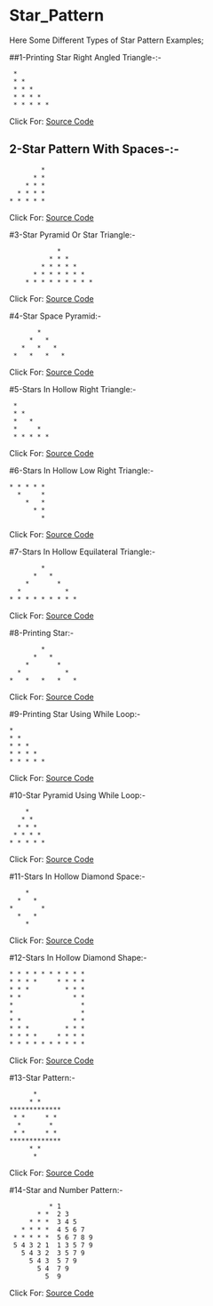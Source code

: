 # Star_Pattern
Here Some Different Types of Star Pattern Examples;

##1-Printing Star Right Angled Triangle-:- 

     *   
     * *   
     * * *   
     * * * *   
     * * * * *   

Click For: [Source Code](https://github.com/Mahendra710/Star_Pattern/blob/main/8.1-Printing%20Star%20Right%20Angled%20triangle.py)

## 2-Star Pattern With Spaces-:-

            *
          * *
        * * *
      * * * *
    * * * * *

Click For: [Source Code](https://github.com/Mahendra710/Star_Pattern/blob/main/8.2-Printing%20Star%20pattern%20with%20spaces.py)

#3-Star Pyramid Or Star Triangle:-

                * 
              * * * 
            * * * * * 
          * * * * * * * 
        * * * * * * * * * 

Click For: [Source Code](https://github.com/Mahendra710/Star_Pattern/blob/main/8.3-Star%20Pyramid%20or%20Star%20Triangle.py)

#4-Star Space Pyramid:-

           *   
         *   *   
       *   *   *   
     *   *   *   *  

Click For: [Source Code](https://github.com/Mahendra710/Star_Pattern/blob/main/8.4-Star%20space%20pyramid.py)

#5-Stars In Hollow Right Triangle:-

     * 
     * * 
     *   * 
     *     * 
     * * * * * 

Click For: [Source Code](https://github.com/Mahendra710/Star_Pattern/blob/main/8.5-Printing%20Stars%20in%20Hollow%20Right%20Triangle.py)

#6-Stars In Hollow Low Right Triangle:-

    * * * * * 
      *     * 
        *   * 
          * * 
            * 

Click For: [Source Code](https://github.com/Mahendra710/Star_Pattern/blob/main/8.6-Stars%20inHollow%20Low%20Right%20Triangle.py)

#7-Stars In Hollow Equilateral Triangle:-

            *         
          *   *       
        *       *     
      *           *   
    * * * * * * * * * 

Click For: [Source Code](https://github.com/Mahendra710/Star_Pattern/blob/main/8.7-Stars%20in%20Hollow%20Equilateral%20Triangle.py)

#8-Printing Star:-

            *          
          *   *       
        *       *     
      *           *   
    *   *   *   *   * 

Click For: [Source Code](https://github.com/Mahendra710/Star_Pattern/blob/main/8.8-%20Printing%20Star.py)

#9-Printing Star Using While Loop:-

    * 
    * * 
    * * * 
    * * * * 
    * * * * * 

Click For: [Source Code](https://github.com/Mahendra710/Star_Pattern/blob/main/8.9-%20Printing%20Star%20using%20while%20loop.py)

#10-Star Pyramid Using While Loop:-

        * 
       * * 
      * * * 
     * * * * 
    * * * * * 

Click For: [Source Code](https://github.com/Mahendra710/Star_Pattern/blob/main/8.10-Star%20Pyramid%20using%20while%20loop.py)

#11-Stars In Hollow Diamond Space:-

        *     
      *   *   
    *       * 
      *   *   
        *     

Click For: [Source Code](https://github.com/Mahendra710/Star_Pattern/blob/main/8.11-Printing%20Star%20in%20Hollow%20Diamond%20space.py)

#12-Stars In Hollow Diamond Shape:-

    * * * * * * * * * * 
    * * * *     * * * * 
    * * *         * * * 
    * *             * * 
    *                 *
    *                 * 
    * *             * * 
    * * *         * * * 
    * * * *     * * * * 
    * * * * * * * * * * 

Click For: [Source Code](https://github.com/Mahendra710/Star_Pattern/blob/main/8.12-Printing%20Star%20In%20Hollow%20Diamond%20Shape.py)

#13-Star Pattern:-

          *      
         * *     
    *************
     * *     * * 
      *       *  
     * *     * * 
    *************
         * *     
          *     

Click For: [Source Code](https://github.com/Mahendra710/Star_Pattern/blob/main/8.13-Star%20Pattern.py)

#14-Star and Number Pattern:-  

              * 1   
           * *  2 3   
         * * *  3 4 5   
       * * * *  4 5 6 7   
     * * * * *  5 6 7 8 9   
     5 4 3 2 1  1 3 5 7 9   
       5 4 3 2  3 5 7 9   
         5 4 3  5 7 9   
           5 4  7 9   
             5  9 

Click For: [Source Code](https://github.com/Mahendra710/Star_Pattern/blob/main/33-Star%20and%20Number%20Pattern.py)

